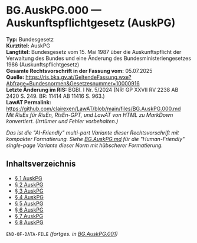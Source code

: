 # BG.AuskPG.000 — Auskunftspflichtgesetz (AuskPG)
**Typ:** Bundesgesetz  
**Kurztitel:** AuskPG  
**Langtitel:** Bundesgesetz vom 15. Mai 1987 über die Auskunftspflicht der Verwaltung des Bundes und eine Änderung des Bundesministeriengesetzes 1986 (Auskunftspflichtgesetz)  
**Gesamte Rechtsvorschrift in der Fassung vom:** 05.07.2025  
**Quelle:** https://ris.bka.gv.at/GeltendeFassung.wxe?Abfrage=Bundesnormen&Gesetzesnummer=10000916  
**Letzte Änderung im RIS:** BGBl. I Nr. 5/2024 (NR: GP XXVII RV 2238 AB 2420 S. 249. BR: 11414 AB 11416 S. 963.)  
**LawAT Permalink:** https://github.com/clairexen/LawAT/blob/main/files/BG.AuskPG.000.md  
*Mit RisEx für RisEn, RisEn-GPT, und LawAT von HTML zu MarkDown konvertiert. (Irrtümer und Fehler vorbehalten.)*

*Das ist die "AI-Friendly" multi-part Variante dieser Rechtsvorschrift mit kompakter Formatierung. Siehe [BG.AuskPG.md](BG.AuskPG.md) für die "Human-Friendly" single-page Variante dieser Norm mit hübscherer Formatierung.*

## Inhaltsverzeichnis

* [§ 1 AuskPG](BG.AuskPG.001.md#-1-auskpg)  
* [§ 2 AuskPG](BG.AuskPG.001.md#-2-auskpg)  
* [§ 3 AuskPG](BG.AuskPG.001.md#-3-auskpg)  
* [§ 4 AuskPG](BG.AuskPG.001.md#-4-auskpg)  
* [§ 5 AuskPG](BG.AuskPG.001.md#-5-auskpg)  
* [§ 6 AuskPG](BG.AuskPG.001.md#-6-auskpg)  
* [§ 7 AuskPG](BG.AuskPG.001.md#-7-auskpg)  
* [§ 8 AuskPG](BG.AuskPG.001.md#-8-auskpg)

`END-OF-DATA-FILE` *(fortges. in [BG.AuskPG.001](BG.AuskPG.001.md))*
